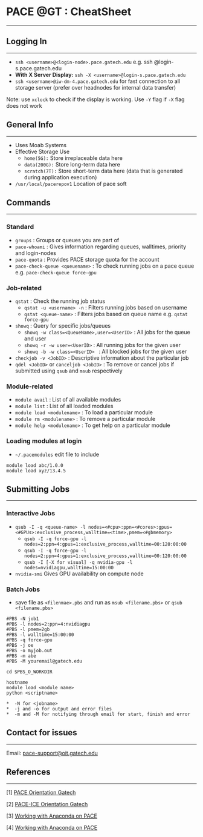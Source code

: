# PACE @GT : CheatSheet
------------------------------

## Logging In
-------------
*  `ssh <username>@<login-node>.pace.gatech.edu` e.g. ssh <username>@login-s.pace.gatech.edu
*  **With X Server Display:** `ssh -X <username>@login-s.pace.gatech.edu`
*  `ssh <username>@iw-dm-4.pace.gatech.edu` for fast connection to all storage server (prefer over headnodes for internal data transfer)

Note: use `xclock` to check if the display is working. Use `-Y` flag if `-X` flag does not work

## General Info
-------------
*  Uses Moab Systems
*  Effective Storage Use
    *  ``home(5G):`` Store irreplaceable data here
    *  ``data(200G):`` Store long-term data here
    *  ``scratch(7T):`` Store short-term data here (data that is generated during application execution)
*  `/usr/local/pacerepov1` Location of pace soft

## Commands
-------------

### Standard

*  `groups` : Groups or queues you are part of
*  `pace-whoami` : Gives information regarding queues, walltimes, priority and login-nodes
*  `pace-quota` : Provides PACE storage quota for the account
*  `pace-check-queue <queuename>` : To check running jobs on a pace queue e.g. `pace-check-queue force-gpu`

    
### Job-related

*  `qstat` : Check the running job status
    *  `qstat -u <username> -n` : Filters running jobs based on username
    *  `qstat <queue-name>` : Filters jobs based on queue name e.g. `qstat force-gpu`
*  `showq` : Query for specific jobs/queues
    *  `showq -w class=<QueueName>,user=<UserID>` : All jobs for the queue and user
    *  `showq -r -w user=<UserID>` : All running jobs for the given user
    *  `showq -b -w class=<UserID> ` : All blocked jobs for the given user
*  `checkjob -v <JobID>` : Descriptive information about the particular job
*  `qdel <JobID>` or `canceljob <JobID>` : To remove or cancel jobs if submitted using `qsub` and `msub` respectively

### Module-related

*  `module avail` : List of all available modules
*  `module list` : List of all loaded modules
*  `module load <modulename>` : To load a particular module
*  `module rm <modulename>` : To remove a particular module
*  `module help <modulename>` : To get help on a particular module

### Loading modules at login

*  `~/.pacemodules` edit file to include
```
module load abc/1.0.0
module load xyz/13.4.5
```

## Submitting Jobs
-------------

### Interactive Jobs

* `qsub -I -q <queue-name> -l nodes=<#cpu>:ppn=<#cores>:gpus=<#GPUs>:exclusive_process,walltime=<time>,pmem=<#gbmemory>`
    *  `qsub -I -q force-gpu -l nodes=2:ppn=4:gpus=1:exclusive_process,walltime=00:120:00:00`
    *  `qsub -I -q force-gpu -l nodes=2:ppn=4:gpus=1:exclusive_process,walltime=00:120:00:00`
    *  `qsub -I [-X for visual] -q nvidia-gpu -l nodes=nvidiagpu,walltime=15:00:00`
* `nvidia-smi` Gives GPU availability on compute node



### Batch Jobs
* save file as `<filenmae>.pbs` and run as `msub <filename.pbs>` or `qsub <filename.pbs>`
```
#PBS -N job1
#PBS -l nodes=2:ppn=4:nvidiagpu
#PBS -l pmem=2gb
#PBS -l walltime=15:00:00
#PBS -q force-gpu
#PBS -j oe
#PBS -o myjob.out
#PBS -m abe
#PBS -M youremail@gatech.edu

cd $PBS_O_WORKDIR

hostname
module load <module name>
python <scriptname>
```

    *  -N for <jobname>
    *  -j and -o for output and error files
    *  -m and -M for notifying through email for start, finish and error
    

## Contact for issues
-------------
Email: pace-support@oit.gatech.edu


## References
-------------

[1] [PACE Orientation Gatech](http://pace.gatech.edu/sites/default/files/pace_orientation_0.pdf)

[2] [PACE-ICE Orientation Gatech](http://pace.gatech.edu/sites/default/files/pace-ice_orientation_0.pdf)

[3] [Working with Anaconda on PACE](https://pace.gatech.edu/how-do-i-install-my-python-package)

[4] [Working with Anaconda on PACE](https://pace.gatech.edu/how-do-i-install-my-python-package)
